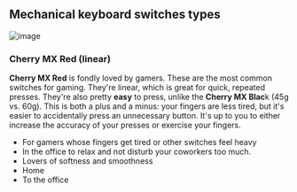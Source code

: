 ## Mechanical keyboard switches types
![image](https://github.com/awesome-windows11/hardware/assets/87380272/c8171499-70a1-4a5d-88d7-a7df127e0822)

### Cherry MX Red (linear)
**Cherry MX Red** is fondly loved by gamers. These are the most common switches for gaming. They're linear, which is great for quick, repeated presses. They're also pretty **easy** to press, unlike the **Cherry MX Blac**k (45g vs. 60g). This is both a plus and a minus: your fingers are less tired, but it's easier to accidentally press an unnecessary button. It's up to you to either increase the accuracy of your presses or exercise your fingers.

- For gamers whose fingers get tired or other switches feel heavy
- In the office to relax and not disturb your coworkers too much.
- Lovers of softness and smoothness
- Home
- To the office
